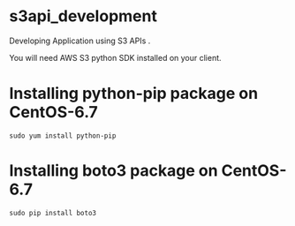 # s3api_development
Developing Application using S3 APIs . 

You will need AWS S3 python SDK installed on your client. 


# Installing python-pip package on CentOS-6.7

    sudo yum install python-pip


# Installing boto3 package on CentOS-6.7

    sudo pip install boto3
